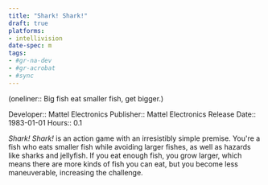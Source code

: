 ```yaml
---
title: "Shark! Shark!"
draft: true
platforms:
- intellivision
date-spec: m
tags:
- #gr-na-dev 
- #gr-acrobat 
- #sync
---
```


(oneliner:: Big fish eat smaller fish, get bigger.)

Developer:: Mattel Electronics
Publisher:: Mattel Electronics
Release Date:: 1983-01-01
Hours:: 0.1

*Shark! Shark!* is an action game with an irresistibly simple premise. You're a fish who eats smaller fish while avoiding larger fishes, as well as hazards like sharks and jellyfish. If you eat enough fish, you grow larger, which means there are more kinds of fish you can eat, but you become less maneuverable, increasing the challenge.